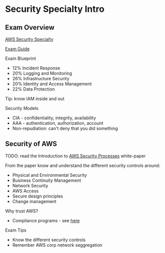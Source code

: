 # Security Specialty Intro

## Exam Overview

[AWS Security Specialty](https://aws.amazon.com/certification/certified-security-specialty/)

[Exam Guide](https://d1.awsstatic.com/training-and-certification/docs-security-spec/AWS_Certified_Security_Specialty_Exam_Guide_v1.5.pdf)


Exam Blueprint

* 12% Incident Response
* 20% Logging and Monitoring
* 26% Infrastructure Security
* 20% Identity and Access Management
* 22% Data Protection

Tip: know IAM inside and out

Security Models

* CIA - confidentiality, integrity, availability
* AAA - authentication, authorization, account
* Non-repudiation: can't deny that you did something

## Security of AWS 

TODO: read the Introduction to [AWS Security Processes](https://d1.awsstatic.com/whitepapers/Security/AWS_Security_Whitepaper.pdf) white-paper

From the paper know and understand the different security controls around:

* Physical and Environmental Security
* Business Continuity Management
* Network Security
* AWS Access
* Secure design principles
* Change management

Why trust AWS?

* Compliance programs - see [here](https://aws.amazon.com/compliance/)

Exam Tips

* Know the different security controls
* Remember AWS corp network seggregation